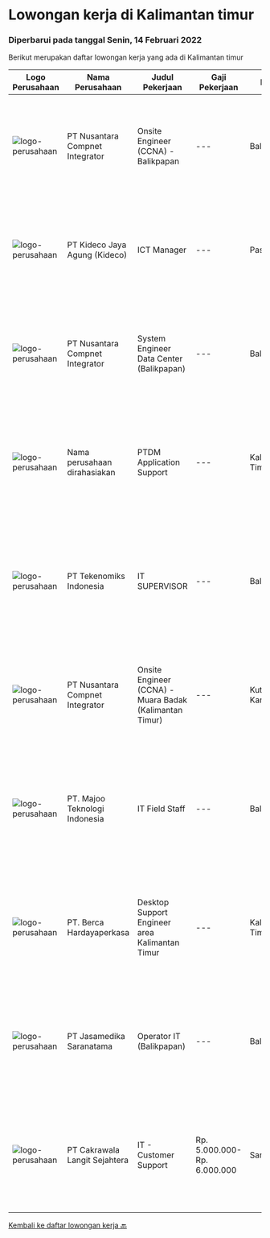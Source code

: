 
  # Lowongan kerja di Kalimantan timur

  ### Diperbarui pada tanggal Senin, 14 Februari 2022

  Berikut merupakan daftar lowongan kerja yang ada di Kalimantan timur

  |Logo Perusahaan | Nama Perusahaan | Judul Pekerjaan | Gaji Pekerjaan | Lokasi | Deskripsi | Tanggal diunggah | Pranala |
  | -------------- | --------------- | --------------- | --------- | --------- | -------------- | ------- | ----------- |
  |![logo-perusahaan](https://image-service-cdn.seek.com.au/faf1379cb2f8ff5c87162dc20c60c0d2f63dba1c/ee4dce1061f3f616224767ad58cb2fc751b8d2dc)|PT Nusantara Compnet Integrator|Onsite Engineer (CCNA) - Balikpapan|---|Balikpapan|Job Descriptions : Analyze customer needs Provide solutions and give recommendations to the customer according to their needs Preventive and...|Sabtu, 12 Februari 2022|https://www.jobstreet.co.id/id/job/onsite-engineer-ccna-balikpapan-3773061?token=0~2b0794a0-0a71-4407-a233-e8fd8ad869ff&sectionRank=1&jobId=jobstreet-id-job-3773061|
|![logo-perusahaan](https://image-service-cdn.seek.com.au/c459a3197888e61ec2ebe86d307dcce37e2b470f/ee4dce1061f3f616224767ad58cb2fc751b8d2dc)|PT Kideco Jaya Agung (Kideco)|ICT Manager|---|Paser|Job Descriptions: Responsible for coordinating, planning, and managing ICT related activities in the company Planning, managing, and evaluating all of...|Rabu, 09 Februari 2022|https://www.jobstreet.co.id/id/job/ict-manager-3784940?token=0~2b0794a0-0a71-4407-a233-e8fd8ad869ff&sectionRank=2&jobId=jobstreet-id-job-3784940|
|![logo-perusahaan](https://image-service-cdn.seek.com.au/faf1379cb2f8ff5c87162dc20c60c0d2f63dba1c/ee4dce1061f3f616224767ad58cb2fc751b8d2dc)|PT Nusantara Compnet Integrator|System Engineer Data Center (Balikpapan)|---|Balikpapan|Job Description: Ensure the device is functioning properly (monitoring job) Escalating and being involved in resolving problem (both internal, client...|Rabu, 09 Februari 2022|https://www.jobstreet.co.id/id/job/system-engineer-data-center-balikpapan-3768838?token=0~2b0794a0-0a71-4407-a233-e8fd8ad869ff&sectionRank=3&jobId=jobstreet-id-job-3768838|
|![logo-perusahaan](https://us.123rf.com/450wm/pavelstasevich/pavelstasevich1811/pavelstasevich181101027/112815900-stock-vector-no-image-available-icon-flat-vector.jpg?ver=6)|Nama perusahaan dirahasiakan|PTDM Application Support|---|Kalimantan Timur|5+ years of proven experience in a professional application (both web or client application) development role with knowledge of code optimization...|Selasa, 08 Februari 2022|https://www.jobstreet.co.id/id/job/ptdm-application-support-3784260?token=0~2b0794a0-0a71-4407-a233-e8fd8ad869ff&sectionRank=4&jobId=jobstreet-id-job-3784260|
|![logo-perusahaan](https://image-service-cdn.seek.com.au/43fd691dd47d5702a8948f4665d1d3f89548245c/ee4dce1061f3f616224767ad58cb2fc751b8d2dc)|PT Tekenomiks Indonesia|IT SUPERVISOR|---|Balikpapan|Requirements : Minimum Bachelor’s Degree Computer Science, Information Technology, Information System or equivalent The candidate should have at least...|Kamis, 03 Februari 2022|https://www.jobstreet.co.id/id/job/it-supervisor-3777635?token=0~2b0794a0-0a71-4407-a233-e8fd8ad869ff&sectionRank=5&jobId=jobstreet-id-job-3777635|
|![logo-perusahaan](https://image-service-cdn.seek.com.au/faf1379cb2f8ff5c87162dc20c60c0d2f63dba1c/ee4dce1061f3f616224767ad58cb2fc751b8d2dc)|PT Nusantara Compnet Integrator|Onsite Engineer (CCNA) - Muara Badak (Kalimantan Timur)|---|Kutai Kartanegara|Job Descriptions : Analyze customer needs Provide solutions and give recommendations to the customer according to their needs Preventive and...|Sabtu, 05 Februari 2022|https://www.jobstreet.co.id/id/job/onsite-engineer-ccna-muara-badak-kalimantan-timur-3764542?token=0~2b0794a0-0a71-4407-a233-e8fd8ad869ff&sectionRank=6&jobId=jobstreet-id-job-3764542|
|![logo-perusahaan](https://image-service-cdn.seek.com.au/2a2c8a948d223cf92abbc34c9b4e6cee325386db/ee4dce1061f3f616224767ad58cb2fc751b8d2dc)|PT. Majoo Teknologi Indonesia|IT Field Staff|---|Balikpapan|Deskripsi Pekerjaan: Melakukan instalasi beserta pengaturan software dan hardware majoo. Memberikan edukasi (training) kepada staff / manager/ owner...|Senin, 31 Januari 2022|https://www.jobstreet.co.id/id/job/it-field-staff-3774939?token=0~2b0794a0-0a71-4407-a233-e8fd8ad869ff&sectionRank=7&jobId=jobstreet-id-job-3774939|
|![logo-perusahaan](https://image-service-cdn.seek.com.au/0c900ac2b5b1a2cf9bee651ce5d069e68ff14c92/ee4dce1061f3f616224767ad58cb2fc751b8d2dc)|PT. Berca Hardayaperkasa|Desktop Support Engineer area Kalimantan Timur|---|Kalimantan Timur|Responsibilities : Analyzing, diagnosing, and installation to several areas including desktop hardware, operating systems, application software and...|Rabu, 02 Februari 2022|https://www.jobstreet.co.id/id/job/desktop-support-engineer-area-kalimantan-timur-3776050?token=0~2b0794a0-0a71-4407-a233-e8fd8ad869ff&sectionRank=8&jobId=jobstreet-id-job-3776050|
|![logo-perusahaan](https://image-service-cdn.seek.com.au/7cdc071d90abd96b4cf7706a1694f0662aa509a1/ee4dce1061f3f616224767ad58cb2fc751b8d2dc)|PT Jasamedika Saranatama|Operator IT (Balikpapan)|---|Balikpapan|Kualifikasi: Khusus untuk kandidat yang berdomisili di Balikpapan, Kalimantan Timur Minimal Pendidikan D3 Perekam medis/ D3 Keperawatan/ D3 Teknik...|Kamis, 20 Januari 2022|https://www.jobstreet.co.id/id/job/operator-it-balikpapan-3764061?token=0~2b0794a0-0a71-4407-a233-e8fd8ad869ff&sectionRank=9&jobId=jobstreet-id-job-3764061|
|![logo-perusahaan](https://image-service-cdn.seek.com.au/68f7b542480b2afa2ed53d3e7350f209ffd62254/ee4dce1061f3f616224767ad58cb2fc751b8d2dc)|PT Cakrawala Langit Sejahtera|IT - Customer Support|Rp. 5.000.000-Rp. 6.000.000|Samarinda|Requirements : This position is based in Samarinda open for smart and dynamic preferably below 30 years of age preferably with IT background. Minimum...|Senin, 17 Januari 2022|https://www.jobstreet.co.id/id/job/it-customer-support-3759260?token=0~2b0794a0-0a71-4407-a233-e8fd8ad869ff&sectionRank=10&jobId=jobstreet-id-job-3759260|


  [Kembali ke daftar lowongan kerja 🔙](../README.md#daftar-lowongan-kerja)
  